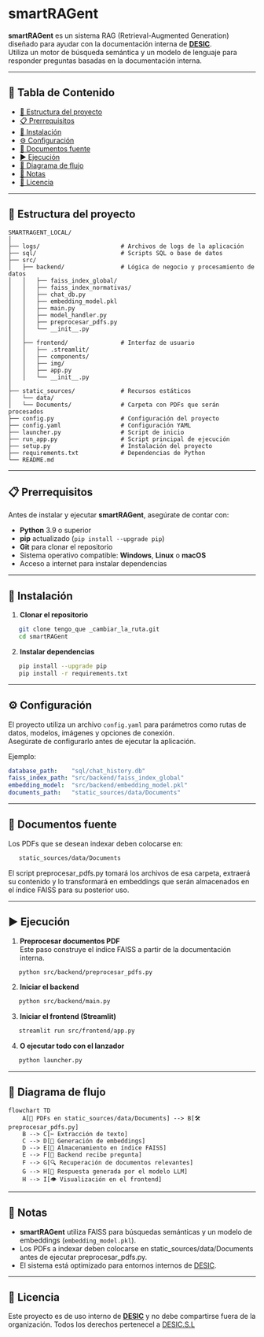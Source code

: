 # smartRAGent

**smartRAGent** es un sistema RAG (Retrieval-Augmented Generation) diseñado para ayudar con la documentación interna de [**DESIC**](https://www.desic-sl.com/).  
Utiliza un motor de búsqueda semántica y un modelo de lenguaje para responder preguntas basadas en la documentación interna.

---

## 📑 Tabla de Contenido

- [📂 Estructura del proyecto](#-estructura-del-proyecto)
- [📋 Prerrequisitos](#-prerrequisitos)
- [🚀 Instalación](#-instalación)
- [⚙️ Configuración](#️-configuración)
- [📄 Documentos fuente](#-documentos-fuente)
- [▶️ Ejecución](#️-ejecución)
- [🔄 Diagrama de flujo](#-diagrama-de-flujo)
- [📌 Notas](#-notas)
- [📜 Licencia](#-licencia)

---

## 📂 Estructura del proyecto

```
SMARTRAGENT_LOCAL/
│
├── logs/                       # Archivos de logs de la aplicación
├── sql/                        # Scripts SQL o base de datos
├── src/
│   ├── backend/                # Lógica de negocio y procesamiento de datos
│   │   ├── faiss_index_global/
│   │   ├── faiss_index_normativas/
│   │   ├── chat_db.py
│   │   ├── embedding_model.pkl
│   │   ├── main.py
│   │   ├── model_handler.py
│   │   ├── preprocesar_pdfs.py
│   │   └── __init__.py
│   │
│   ├── frontend/               # Interfaz de usuario
│   │   ├── .streamlit/
│   │   ├── components/
│   │   ├── img/
│   │   ├── app.py
│   │   └── __init__.py
│
├── static_sources/             # Recursos estáticos
│   └── data/
│   └── Documents/              # Carpeta con PDFs que serán procesados
├── config.py                   # Configuración del proyecto
├── config.yaml                 # Configuración YAML
├── launcher.py                 # Script de inicio
├── run_app.py                  # Script principal de ejecución
├── setup.py                    # Instalación del proyecto
├── requirements.txt            # Dependencias de Python
└── README.md
```

---

## 📋 Prerrequisitos

Antes de instalar y ejecutar **smartRAGent**, asegúrate de contar con:

- **Python** 3.9 o superior  
- **pip** actualizado (`pip install --upgrade pip`)  
- **Git** para clonar el repositorio  
- Sistema operativo compatible: **Windows**, **Linux** o **macOS**  
- Acceso a internet para instalar dependencias  

---

## 🚀 Instalación

1. **Clonar el repositorio**
```bash
   git clone tengo_que _cambiar_la_ruta.git
   cd smartRAGent
```

2. **Instalar dependencias**
```bash
   pip install --upgrade pip
   pip install -r requirements.txt
```

---

## ⚙️ Configuración

El proyecto utiliza un archivo `config.yaml` para parámetros como rutas de datos, modelos, imágenes y opciones de conexión.  
Asegúrate de configurarlo antes de ejecutar la aplicación.

Ejemplo:
```yaml
database_path:    "sql/chat_history.db"
faiss_index_path: "src/backend/faiss_index_global"
embedding_model:  "src/backend/embedding_model.pkl"
documents_path:   "static_sources/data/Documents"
```

---

## 📄 Documentos fuente

Los PDFs que se desean indexar deben colocarse en:

```bash
   static_sources/data/Documents
```
El script preprocesar_pdfs.py tomará los archivos de esa carpeta, extraerá su contenido y lo transformará en embeddings que serán almacenados en el índice FAISS para su posterior uso.

---

## ▶️ Ejecución

1. **Preprocesar documentos PDF**  
Este paso construye el índice FAISS a partir de la documentación interna.

```bash
   python src/backend/preprocesar_pdfs.py
```

2. **Iniciar el backend**
```bash
   python src/backend/main.py
```

3. **Iniciar el frontend (Streamlit)**
```bash
   streamlit run src/frontend/app.py
```

4. **O ejecutar todo con el lanzador**
```bash
   python launcher.py
```

---

## 🔄 Diagrama de flujo
```mermaid
flowchart TD
    A[📂 PDFs en static_sources/data/Documents] --> B[🛠 preprocesar_pdfs.py]
    B --> C[✂️ Extracción de texto]
    C --> D[🧠 Generación de embeddings]
    D --> E[💾 Almacenamiento en índice FAISS]
    E --> F[🤖 Backend recibe pregunta]
    F --> G[🔍 Recuperación de documentos relevantes]
    G --> H[📝 Respuesta generada por el modelo LLM]
    H --> I[👁️ Visualización en el frontend]
```

---

## 📌 Notas

- **smartRAGent** utiliza FAISS para búsquedas semánticas y un modelo de embeddings (`embedding_model.pkl`).
- Los PDFs a indexar deben colocarse en static_sources/data/Documents antes de ejecutar preprocesar_pdfs.py.
- El sistema está optimizado para entornos internos de [DESIC](https://www.desic-sl.com/).

---

## 📜 Licencia

Este proyecto es de uso interno de [**DESIC**](https://www.desic-sl.com/) y no debe compartirse fuera de la organización.
Todos los derechos pertenecel a [DESIC.S.L](https://www.desic-sl.com/)
